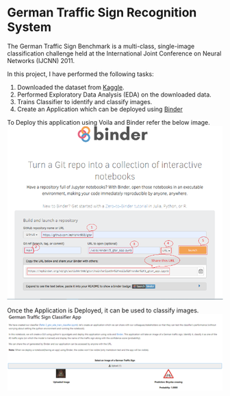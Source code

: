 # German Traffic Sign Recognition System

The German Traffic Sign Benchmark is a multi-class, single-image classification challenge held at the International Joint Conference on Neural Networks (IJCNN) 2011.

In this project, I have performed the following tasks:
1. Downloaded the dataset from [Kaggle](https://www.kaggle.com/datasets/meowmeowmeowmeowmeow/gtsrb-german-traffic-sign).
2. Performed Exploratory Data Analysis (EDA) on the downloaded data.
3. Trains Classifier to identify and classify images.
4. Create an Application which can be deployed using [Binder](!https://mybinder.org/)


To Deploy this application using Voila and Binder refer the below image.
![Binder App Setting](https://github.com/ashishkr568/gtsr/blob/main/img/mybinder-img.png)

Once the Application is Deployed, it can be used to classify images.
![App Output](https://github.com/ashishkr568/gtsr/blob/main/img/mybinder-app.png)

